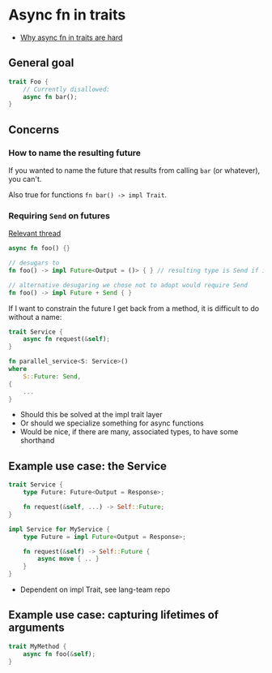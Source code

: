# Async fn in traits

* [Why async fn in traits are hard][wafth]

[wafth]: http://smallcultfollowing.com/babysteps/blog/2019/10/26/async-fn-in-traits-are-hard/

## General goal

```rust
trait Foo {
    // Currently disallowed:
    async fn bar();
}
```

## Concerns

### How to name the resulting future

If you wanted to name the future that results from calling `bar` (or whatever), you can't.

Also true for functions `fn bar() -> impl Trait`.

### Requiring `Send` on futures

[Relevant thread](https://internals.rust-lang.org/t/how-often-do-you-want-non-send-futures/10360)

```rust
async fn foo() {}

// desugars to
fn foo() -> impl Future<Output = ()> { } // resulting type is Send if it can be

// alternative desugaring we chose not to adopt would require Send
fn foo() -> impl Future + Send { }
```

If I want to constrain the future I get back from a method, it is difficult to do without a name:

```rust
trait Service {
    async fn request(&self);
}

fn parallel_service<S: Service>()
where
    S::Future: Send,
{
    ...
}
```

* Should this be solved at the impl trait layer
* Or should we specialize something for async functions
* Would be nice, if there are many, associated types, to have some shorthand

## Example use case: the Service

```rust
trait Service {
    type Future: Future<Output = Response>;

    fn request(&self, ...) -> Self::Future;
}

impl Service for MyService {
    type Future = impl Future<Output = Response>;

    fn request(&self) -> Self::Future {
        async move { .. }
    }
}
```

* Dependent on impl Trait, see lang-team repo

## Example use case: capturing lifetimes of arguments

```rust
trait MyMethod {
    async fn foo(&self);
}
```
